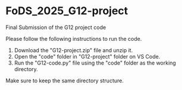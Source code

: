 # FoDS_2025_G12-project
Final Submission of the G12 project code

Please follow the following instructions to run the code.
1. Download the "G12-project.zip" file and unzip it. 
2. Open the "code" folder in "G12-project" folder on VS Code.
2. Run the "G12-code.py" file using the "code" folder as the working directory.

Make sure to keep the same directory structure. 
